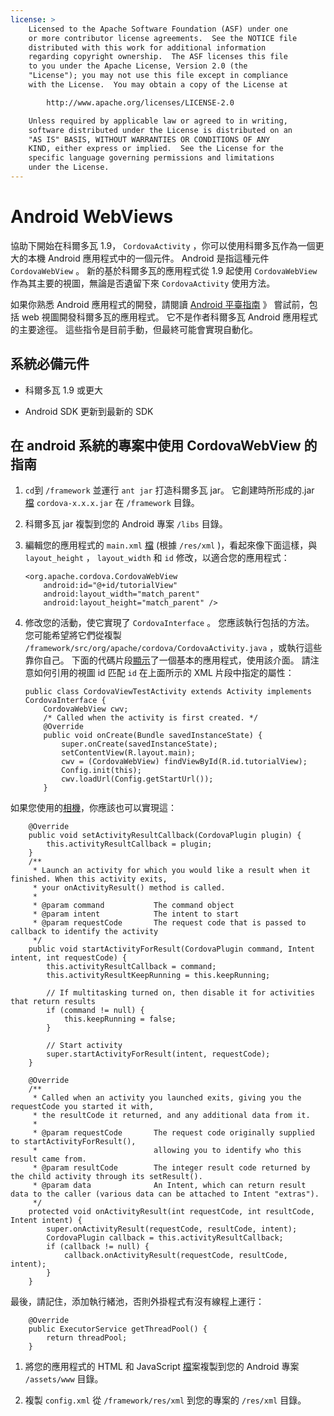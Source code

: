 ```yaml
---
license: >
    Licensed to the Apache Software Foundation (ASF) under one
    or more contributor license agreements.  See the NOTICE file
    distributed with this work for additional information
    regarding copyright ownership.  The ASF licenses this file
    to you under the Apache License, Version 2.0 (the
    "License"); you may not use this file except in compliance
    with the License.  You may obtain a copy of the License at

        http://www.apache.org/licenses/LICENSE-2.0

    Unless required by applicable law or agreed to in writing,
    software distributed under the License is distributed on an
    "AS IS" BASIS, WITHOUT WARRANTIES OR CONDITIONS OF ANY
    KIND, either express or implied.  See the License for the
    specific language governing permissions and limitations
    under the License.
---
```


# Android WebViews

協助下開始在科爾多瓦 1.9， `CordovaActivity` ，你可以使用科爾多瓦作為一個更大的本機 Android 應用程式中的一個元件。 Android 是指這種元件 `CordovaWebView` 。 新的基於科爾多瓦的應用程式從 1.9 起使用 `CordovaWebView` 作為其主要的視圖，無論是否遺留下來 `CordovaActivity` 使用方法。

如果你熟悉 Android 應用程式的開發，請閱讀 <a href="index.html">Android <a href="../index.html">平臺指南</a></a> 》 嘗試前，包括 web 視圖開發科爾多瓦的應用程式。 它不是作者科爾多瓦 Android 應用程式的主要途徑。 這些指令是目前手動，但最終可能會實現自動化。

## 系統必備元件

*   科爾多瓦 1.9 或更大

*   Android SDK 更新到最新的 SDK

## 在 android 系統的專案中使用 CordovaWebView 的指南

1.  `cd`到 `/framework` 並運行 `ant jar` 打造科爾多瓦 jar。 它創建時所形成的.jar <a href="../../../cordova/file/fileobj/fileobj.html">檔</a> `cordova-x.x.x.jar` 在 `/framework` 目錄。

2.  科爾多瓦 jar 複製到您的 Android 專案 `/libs` 目錄。

3.  編輯您的應用程式的 `main.xml` <a href="../../../cordova/file/fileobj/fileobj.html">檔</a> (根據 `/res/xml` )，看起來像下面這樣，與 `layout_height` ， `layout_width` 和 `id` 修改，以適合您的應用程式：
    
        <org.apache.cordova.CordovaWebView
            android:id="@+id/tutorialView"
            android:layout_width="match_parent"
            android:layout_height="match_parent" />
        

4.  修改您的活動，使它實現了 `CordovaInterface` 。 您應該執行包括的方法。 您可能希望將它們從複製 `/framework/src/org/apache/cordova/CordovaActivity.java` ，或執行這些靠你自己。 下面的代碼片段<a href="../../../cordova/inappbrowser/inappbrowser.html">顯示</a>了一個基本的應用程式，使用該介面。 請注意如何引用的視圖 id 匹配 `id` 在上面所示的 XML 片段中指定的屬性：
    
        public class CordovaViewTestActivity extends Activity implements CordovaInterface {
            CordovaWebView cwv;
            /* Called when the activity is first created. */
            @Override
            public void onCreate(Bundle savedInstanceState) {
                super.onCreate(savedInstanceState);
                setContentView(R.layout.main);
                cwv = (CordovaWebView) findViewById(R.id.tutorialView);
                Config.init(this);
                cwv.loadUrl(Config.getStartUrl());
            }
        

如果您使用的<a href="../../../cordova/camera/camera.html">相機</a>，你應該也可以實現這：

        @Override
        public void setActivityResultCallback(CordovaPlugin plugin) {
            this.activityResultCallback = plugin;
        }
        /**
         * Launch an activity for which you would like a result when it finished. When this activity exits,
         * your onActivityResult() method is called.
         *
         * @param command           The command object
         * @param intent            The intent to start
         * @param requestCode       The request code that is passed to callback to identify the activity
         */
        public void startActivityForResult(CordovaPlugin command, Intent intent, int requestCode) {
            this.activityResultCallback = command;
            this.activityResultKeepRunning = this.keepRunning;
    
            // If multitasking turned on, then disable it for activities that return results
            if (command != null) {
                this.keepRunning = false;
            }
    
            // Start activity
            super.startActivityForResult(intent, requestCode);
        }   
    
        @Override
        /**
         * Called when an activity you launched exits, giving you the requestCode you started it with,
         * the resultCode it returned, and any additional data from it.
         *
         * @param requestCode       The request code originally supplied to startActivityForResult(),
         *                          allowing you to identify who this result came from.
         * @param resultCode        The integer result code returned by the child activity through its setResult().
         * @param data              An Intent, which can return result data to the caller (various data can be attached to Intent "extras").
         */
        protected void onActivityResult(int requestCode, int resultCode, Intent intent) {
            super.onActivityResult(requestCode, resultCode, intent);
            CordovaPlugin callback = this.activityResultCallback;
            if (callback != null) {
                callback.onActivityResult(requestCode, resultCode, intent);
            }
        }
    

最後，請記住，添加執行緒池，否則外掛程式有沒有線程上運行：

        @Override
        public ExecutorService getThreadPool() {
            return threadPool;
        }
    

1.  將您的應用程式的 HTML 和 JavaScript <a href="../../../cordova/file/fileobj/fileobj.html">檔</a>案複製到您的 Android 專案 `/assets/www` 目錄。

2.  複製 `config.xml` 從 `/framework/res/xml` 到您的專案的 `/res/xml` 目錄。